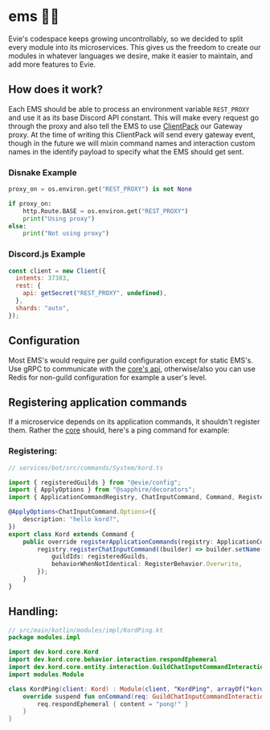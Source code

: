
# ems 🐶🔧

Evie's codespace keeps growing uncontrollably, so we decided to split every module into its microservices. This gives us the freedom to create our modules in whatever languages we desire, make it easier to maintain, and add more features to Evie.  

## How does it work?  

Each EMS should be able to process an environment variable `REST_PROXY` and use it as its base Discord API constant. This will make every request go through the proxy and also tell the EMS to use [ClientPack](https://github.com/TeamEvie/ClientPack) our Gateway proxy. At the time of writing this ClientPack will send every gateway event, though in the future we will mixin command names and interaction custom names in the identify payload to specify what the EMS should get sent.

### Disnake Example

```py
proxy_on = os.environ.get("REST_PROXY") is not None

if proxy_on:
    http.Route.BASE = os.environ.get("REST_PROXY")
    print("Using proxy")
else:
    print("Not using proxy")
```

### Discord.js Example

```js
const client = new Client({
  intents: 37383,
  rest: {
    api: getSecret("REST_PROXY", undefined),
  },
  shards: "auto",
});
```

## Configuration

Most EMS's would require per guild configuration except for static EMS's. Use gRPC to communicate with the [core's api](https://github.com/TeamEvie/Evie/blob/main/protos/leash.proto), otherwise/also you can use Redis for non-guild configuration for example a user's level.

## Registering application commands

If a microservice depends on its application commands, it shouldn't register them. Rather the [core](https://github.com/TeamEvie/Evie/tree/main/services/bot) should, here's a ping command for example:

### Registering:

```ts
// services/bot/src/commands/System/kord.ts

import { registeredGuilds } from "@evie/config";
import { ApplyOptions } from "@sapphire/decorators";
import { ApplicationCommandRegistry, ChatInputCommand, Command, RegisterBehavior } from "@sapphire/framework";

@ApplyOptions<ChatInputCommand.Options>({
	description: "hello kord?",
})
export class Kord extends Command {
	public override registerApplicationCommands(registry: ApplicationCommandRegistry) {
		registry.registerChatInputCommand((builder) => builder.setName(this.name).setDescription(this.description), {
			guildIds: registeredGuilds,
			behaviorWhenNotIdentical: RegisterBehavior.Overwrite,
		});
	}
}
```

## Handling:

```kt
// src/main/kotlin/modules/impl/KordPing.kt
package modules.impl

import dev.kord.core.Kord
import dev.kord.core.behavior.interaction.respondEphemeral
import dev.kord.core.entity.interaction.GuildChatInputCommandInteraction
import modules.Module

class KordPing(client: Kord) : Module(client, "KordPing", arrayOf("kord")) {
    override suspend fun onCommand(req: GuildChatInputCommandInteraction) {
        req.respondEphemeral { content = "pong!" }
    }
}
```

